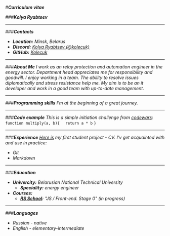 #***Curriculum vitae***

###***Kolya Ryabtsev***

---

###***Contacts***
+ ***Location:*** *Minsk, Belarus*
+ ***Discord:*** *[Kolya Ryabtsev (@kolecuk)]*
+ ***GitHub:*** *[Kolecuk]*

---

###***About Me***
*I work as an relay protection and automation engineer in the energy sector. Department head appreciates me for responsibility and goodwill. I enjoy working in a team. The ability to resolve issues diplomatically and stress resistance help me. My aim is to be an it developer and work in a good team with up-to-date management.*

---

###***Programming skills***
*I'm at the beginning of a great journey.*

---

###***Code example***
*This is a simple initiation challenge from [codewars]:*
`function multiply(a, b){`
`  return a * b`
`}`

---

###***Experience***
*[Here is] my first student project - CV. I'v get acquainted with and use in practice:*
+ *Git*
+ *Markdown*

---

###***Education***
+ ***Univercity:*** *Belarusian National Technical University*
	+ ***Speciality:*** *energy engineer*
+ ***Courses:***
	+ ***[RS School]:*** *"JS / Front-end. Stage 0" (in progress)*

---

###***Languages***
+ *Russian - native*
+ *English - elementary-intermediate*

[Kolya Ryabtsev (@kolecuk)]: https://discordapp.com/users/938175937122537503/ "Discord profile"
[Kolecuk]: https://github.com/Kolecuk "GitHub profile"
[codewars]:https://www.codewars.com "educational platform"
[Here is]:https://kolecuk.github.io/rsschool-cv/cv "CV project"
[RS School]: https://rs.school/ "educational platform"